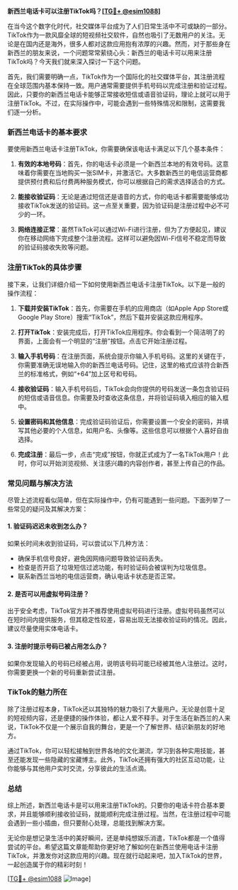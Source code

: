 **新西兰电话卡可以注册TikTok吗？[[TG💪+ @esim1088](https://t.me/s/esim1088)]**

在当今这个数字化时代，社交媒体平台成为了人们日常生活中不可或缺的一部分。TikTok作为一款风靡全球的短视频社交软件，自然也吸引了无数用户的关注。无论是在国内还是海外，很多人都对这款应用抱有浓厚的兴趣。然而，对于那些身在新西兰的朋友来说，一个问题常常萦绕心头：新西兰的电话卡可以用来注册TikTok吗？今天我们就来深入探讨一下这个问题。

首先，我们需要明确一点，TikTok作为一个国际化的社交媒体平台，其注册流程在全球范围内基本保持一致。用户通常需要提供手机号码以完成注册和验证过程。因此，只要你的新西兰电话卡能够正常接收短信或语音验证码，理论上就可以用于注册TikTok。不过，在实际操作中，可能会遇到一些特殊情况和限制，这需要我们逐一分析。

### 新西兰电话卡的基本要求

要使用新西兰电话卡注册TikTok，你需要确保该电话卡满足以下几个基本条件：

1. **有效的本地号码**：首先，你的电话卡必须是一个新西兰本地的有效号码。这意味着你需要在当地购买一张SIM卡，并激活它。大多数新西兰的电信运营商都提供预付费和后付费两种服务模式，你可以根据自己的需求选择适合的方式。

2. **能接收验证码**：无论是通过短信还是语音的方式，你的电话卡都需要能够成功接收TikTok发送的验证码。这一点至关重要，因为验证码是注册过程中必不可少的一环。

3. **网络连接正常**：虽然TikTok可以通过Wi-Fi进行注册，但为了方便起见，建议你在移动网络下完成整个注册流程。这样可以避免因Wi-Fi信号不稳定而导致的验证码接收失败等问题。

### 注册TikTok的具体步骤

接下来，让我们详细介绍一下如何使用新西兰电话卡注册TikTok。以下是一般的操作流程：

1. **下载并安装TikTok**：首先，你需要在手机的应用商店（如Apple App Store或Google Play Store）搜索“TikTok”，然后下载并安装这款应用程序。

2. **打开TikTok**：安装完成后，打开TikTok应用程序。你会看到一个简洁明了的界面，上面会有一个明显的“注册”按钮。点击它开始注册过程。

3. **输入手机号码**：在注册页面，系统会提示你输入手机号码。这里的关键在于，你需要准确无误地输入你的新西兰电话号码。记住，这里的格式应该符合新西兰的标准格式，例如“+64”加上区号和号码。

4. **接收验证码**：输入手机号码后，TikTok会向你提供的号码发送一条包含验证码的短信或语音信息。你需要及时查收这条信息，并将验证码填入相应的输入框中。

5. **设置密码和其他信息**：完成验证码验证后，你需要设置一个安全的密码，并填写其他必要的个人信息，如用户名、头像等。这些信息可以根据个人喜好自由选择。

6. **完成注册**：最后一步，点击“完成”按钮，你就正式成为了一名TikTok用户！此时，你可以开始浏览视频、关注感兴趣的内容创作者，甚至上传自己的作品。

### 常见问题与解决方法

尽管上述流程看似简单，但在实际操作中，仍有可能遇到一些问题。下面列举了一些常见的疑问及其解决方案：

#### 1. 验证码迟迟未收到怎么办？

如果长时间未收到验证码，可以尝试以下几种方法：
- 确保手机信号良好，避免因网络问题导致验证码丢失。
- 检查是否开启了垃圾短信过滤功能，有时验证码会被误判为垃圾信息。
- 联系新西兰当地的电信运营商，确认电话卡状态是否正常。

#### 2. 是否可以用虚拟号码注册？

出于安全考虑，TikTok官方并不推荐使用虚拟号码进行注册。虚拟号码虽然可以在短时间内提供服务，但其稳定性较差，容易出现无法接收验证码的情况。因此，建议尽量使用实体电话卡。

#### 3. 注册时提示号码已被占用怎么办？

如果你发现输入的号码已经被占用，说明该号码可能已经被其他人注册过。这时，你需要更换一个新的号码重新尝试注册。

### TikTok的魅力所在

除了注册过程本身，TikTok还以其独特的魅力吸引了大量用户。无论是创意十足的短视频内容，还是便捷的操作体验，都让人爱不释手。对于生活在新西兰的人来说，TikTok不仅是一个展示自我的舞台，更是一个了解世界、结识新朋友的好地方。

通过TikTok，你可以轻松接触到世界各地的文化潮流，学习到各种实用技能，甚至还能发现一些隐藏的宝藏博主。此外，TikTok还拥有强大的社区互动功能，让你能够与其他用户实时交流，分享彼此的生活点滴。

### 总结

综上所述，新西兰电话卡是可以用来注册TikTok的。只要你的电话卡符合基本要求，并且能够顺利接收验证码，就能顺利完成注册过程。当然，在注册过程中可能会遇到一些小插曲，但只要耐心处理，总能找到解决方案。

无论你是想记录生活中的美好瞬间，还是单纯想娱乐消遣，TikTok都是一个值得尝试的平台。希望这篇文章能帮助你更好地了解如何在新西兰使用电话卡注册TikTok，并激发你对这款应用的兴趣。现在就行动起来吧，加入TikTok的世界，一起创造属于你的精彩时刻！

[[TG💪+ @esim1088](https://t.me/s/esim1088) ![Image](https://i.postimg.cc/4NQfJmqS/Snipaste-2025-05-13-00-14-12.png)]